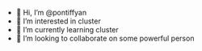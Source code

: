 - 👋 Hi, I’m @pontiffyan
- 👀 I’m interested in cluster
- 🌱 I’m currently learning cluster
- 💞️ I’m looking to collaborate on some powerful person


<!---
pontiffyan/pontiffyan is a ✨ special ✨ repository because its `README.md` (this file) appears on your GitHub profile.
You can click the Preview link to take a look at your changes.
--->

